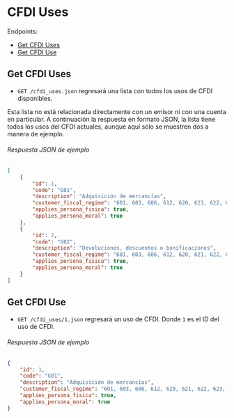
CFDI Uses
=========

Endpoints:

- [Get CFDI Uses](#get-cfdi-uses)
- [Get CFDI Use](#get-cfdi-use)


Get CFDI Uses
-------------

* `GET /cfdi_uses.json` regresará una lista con todos los usos de CFDI disponibles.

Esta lista no está relacionada directamente con un emisor ni con una cuenta en particular. A continuación la respuesta en formato JSON, la lista tiene todos los usos del CFDI actuales, aunque aquí sólo se muestren dos a manera de ejemplo.

###### Respuesta JSON de ejemplo
```json
[
    {
        "id": 1,
        "code": "G01",
        "description": "Adquisición de mercancías",
        "customer_fiscal_regime": "601, 603, 606, 612, 620, 621, 622, 623, 624, 625,626",
        "applies_persona_fisica": true,
        "applies_persona_moral": true
    },
    {
        "id": 2,
        "code": "G02",
        "description": "Devoluciones, descuentos o bonificaciones",
        "customer_fiscal_regime": "601, 603, 606, 612, 620, 621, 622, 623, 624, 625,626",
        "applies_persona_fisica": true,
        "applies_persona_moral": true
    }
]
```

Get CFDI Use
-------------

* `GET /cfdi_uses/1.json` regresará un uso de CFDI. Donde `1` es el ID del uso de CFDI.


###### Respuesta JSON de ejemplo
```json
{
    "id": 1,
    "code": "G01",
    "description": "Adquisición de mercancías",
    "customer_fiscal_regime": "601, 603, 606, 612, 620, 621, 622, 623, 624, 625,626",
    "applies_persona_fisica": true,
    "applies_persona_moral": true
}
```